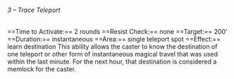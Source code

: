 ###### 3 – Trace Teleport
==Time to Activate:== 2 rounds
==Resist Check:== none
==Target:== 200’
==Duration:== instantaneous
==Area:== single teleport spot
==Effect:== learn destination
This ability allows the caster to know the destination of one teleport or other form of instantaneous magical travel that was used within the last minute. For the next hour, that destination is considered a memlock for the caster.
